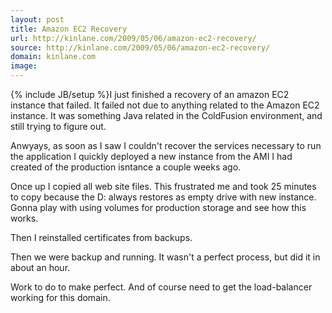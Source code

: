 ```yaml
---
layout: post
title: Amazon EC2 Recovery
url: http://kinlane.com/2009/05/06/amazon-ec2-recovery/
source: http://kinlane.com/2009/05/06/amazon-ec2-recovery/
domain: kinlane.com
image: 
---
```

{% include JB/setup %}I just finished a recovery of an amazon EC2 instance that failed. It failed not due to anything related to the Amazon EC2 instance. It was something Java related in the ColdFusion environment, and still trying to figure out.<p></p>
Anwyays, as soon as I saw I couldn't recover the services necessary to run the application I quickly deployed a new instance from the AMI I had created of the production isntance a couple weeks ago.<p></p>
Once up I copied all web site files. This frustrated me and took 25 minutes to copy because the D: always restores as empty drive with new instance. Gonna play with using volumes for production storage and see how this works.<p></p>
Then I reinstalled certificates from backups.<p></p>
Then we were backup and running. It wasn't a perfect process, but did it in about an hour.<p></p>
Work to do to make perfect. And of course need to get the load-balancer working for this domain.